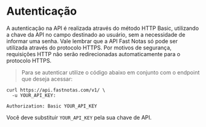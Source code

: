 
# Autenticação

  A autenticação na API é realizada através do método HTTP Basic, utilizando a chave da API no campo destinado ao usuário, sem a necessidade de informar uma senha. Vale lembrar que a API Fast Notas só pode ser utilizada através do protocolo HTTPS. Por motivos de segurança, requisições HTTP não serão redirecionadas automaticamente para o protocolo HTTPS.

> Para se autenticar utilize o código abaixo em conjunto com o endpoint que deseja acessar:


```shell
curl https://api.fastnotas.com/v1/ \
  -u YOUR_API_KEY:
```

`Authorization: Basic YOUR_API_KEY`

<aside class="notice">
Você deve substituir <code>YOUR_API_KEY</code> pela sua chave de API.
</aside>
